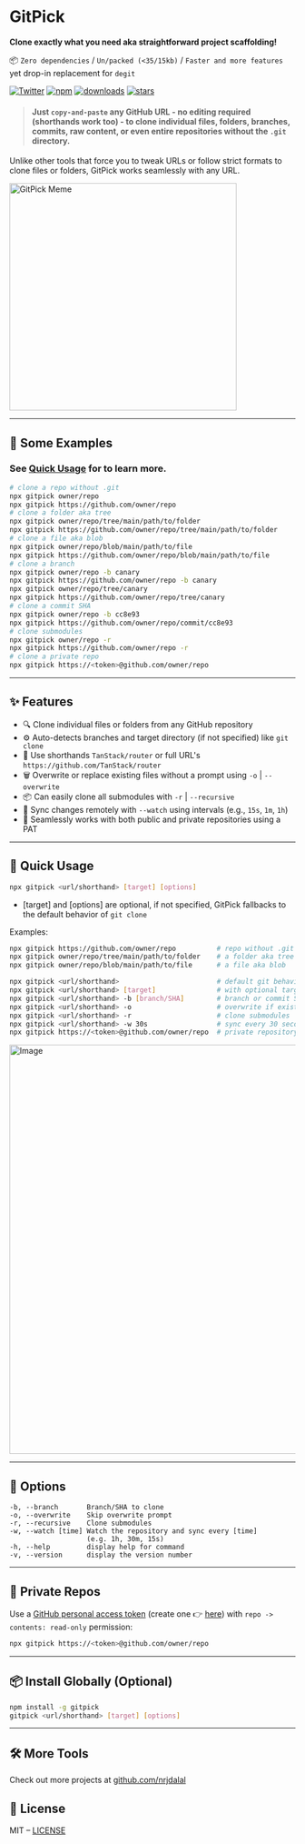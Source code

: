 # GitPick

**Clone exactly what you need aka straightforward project scaffolding!**

📦 `Zero dependencies` / `Un/packed (<35/15kb)` / `Faster and more features` yet drop-in replacement for `degit`

[![Twitter](https://img.shields.io/twitter/follow/nrjdalal_com?label=%40nrjdalal_com)](https://twitter.com/nrjdalal_com)
[![npm](https://img.shields.io/npm/v/gitpick?color=red&logo=npm)](https://www.npmjs.com/package/gitpick)
[![downloads](https://img.shields.io/npm/dt/gitpick?color=red&logo=npm)](https://www.npmjs.com/package/gitpick)
[![stars](https://img.shields.io/github/stars/nrjdalal/gitpick?color=blue)](https://github.com/nrjdalal/gitpick)

> #### Just `copy-and-paste` any GitHub URL - no editing required (shorthands work too) - to clone individual files, folders, branches, commits, raw content, or even entire repositories without the `.git` directory.

Unlike other tools that force you to tweak URLs or follow strict formats to clone files or folders, GitPick works seamlessly with any URL.

<img width="400" alt="GitPick Meme" src="https://github.com/user-attachments/assets/180c3e5b-320c-48d7-aaf9-a7402e74c882" />

---

## 📖 Some Examples

### See [Quick Usage](#🚀-quick-usage) for to learn more.

```sh
# clone a repo without .git
npx gitpick owner/repo
npx gitpick https://github.com/owner/repo
# clone a folder aka tree
npx gitpick owner/repo/tree/main/path/to/folder
npx gitpick https://github.com/owner/repo/tree/main/path/to/folder
# clone a file aka blob
npx gitpick owner/repo/blob/main/path/to/file
npx gitpick https://github.com/owner/repo/blob/main/path/to/file
# clone a branch
npx gitpick owner/repo -b canary
npx gitpick https://github.com/owner/repo -b canary
npx gitpick owner/repo/tree/canary
npx gitpick https://github.com/owner/repo/tree/canary
# clone a commit SHA
npx gitpick owner/repo -b cc8e93
npx gitpick https://github.com/owner/repo/commit/cc8e93
# clone submodules
npx gitpick owner/repo -r
npx gitpick https://github.com/owner/repo -r
# clone a private repo
npx gitpick https://<token>@github.com/owner/repo
```

---

## ✨ Features

- 🔍 Clone individual files or folders from any GitHub repository
- ⚙️ Auto-detects branches and target directory (if not specified) like `git clone`
- 🧠 Use shorthands `TanStack/router` or full URL's `https://github.com/TanStack/router`
- 🗑️ Overwrite or replace existing files without a prompt using `-o` | `--overwrite`
- 📦 Can easily clone all submodules with `-r` | `--recursive`
- 🔁 Sync changes remotely with `--watch` using intervals (e.g., `15s`, `1m`, `1h`)
- 🔐 Seamlessly works with both public and private repositories using a PAT

---

## 🚀 Quick Usage

```sh
npx gitpick <url/shorthand> [target] [options]
```

- [target] and [options] are optional, if not specified, GitPick fallbacks to the default behavior of `git clone`

Examples:

```sh
npx gitpick https://github.com/owner/repo          # repo without .git
npx gitpick owner/repo/tree/main/path/to/folder    # a folder aka tree
npx gitpick owner/repo/blob/main/path/to/file      # a file aka blob

npx gitpick <url/shorthand>                        # default git behavior
npx gitpick <url/shorthand> [target]               # with optional target
npx gitpick <url/shorthand> -b [branch/SHA]        # branch or commit SHA
npx gitpick <url/shorthand> -o                     # overwrite if exists
npx gitpick <url/shorthand> -r                     # clone submodules
npx gitpick <url/shorthand> -w 30s                 # sync every 30 seconds
npx gitpick https://<token>@github.com/owner/repo  # private repository
```

<img width="720" alt="Image" src="https://github.com/user-attachments/assets/ddbc41b4-bfc6-4287-bb85-eb949d723591" />

---

## 🔧 Options

```
-b, --branch       Branch/SHA to clone
-o, --overwrite    Skip overwrite prompt
-r, --recursive    Clone submodules
-w, --watch [time] Watch the repository and sync every [time]
                   (e.g. 1h, 30m, 15s)
-h, --help         display help for command
-v, --version      display the version number
```

---

## 🔐 Private Repos

Use a [GitHub personal access token](https://docs.github.com/en/authentication/keeping-your-account-and-data-secure/managing-your-personal-access-tokens#about-personal-access-tokens) (create one 👉 [here](https://github.com/settings/personal-access-tokens/new)) with `repo -> contents: read-only` permission:

```sh
npx gitpick https://<token>@github.com/owner/repo
```

---

## 📦 Install Globally (Optional)

```sh
npm install -g gitpick
gitpick <url/shorthand> [target] [options]
```

---

## 🛠 More Tools

Check out more projects at [github.com/nrjdalal](https://github.com/nrjdalal)

## 📄 License

MIT – [LICENSE](LICENSE)
